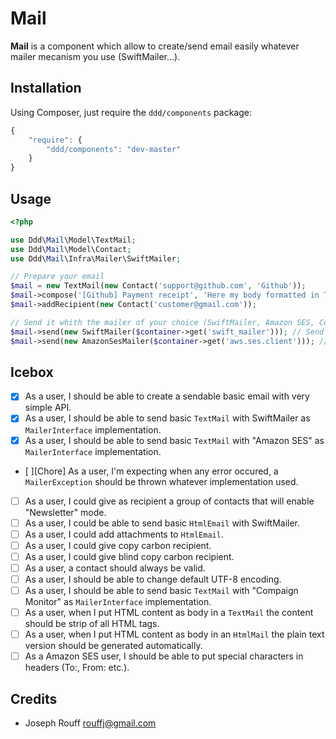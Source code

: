 Mail
====

**Mail** is a component which allow to create/send email easily whatever mailer
mecanism you use (SwiftMailer...).

Installation
------------

Using Composer, just require the `ddd/components` package:

``` javascript
{
    "require": {
        "ddd/components": "dev-master"
    }
}
```

Usage
-----

```php
<?php

use Ddd\Mail\Model\TextMail;
use Ddd\Mail\Model\Contact;
use Ddd\Mail\Infra\Mailer\SwiftMailer;

// Prepare your email
$mail = new TextMail(new Contact('support@github.com', 'Github'));
$mail->compose('[Github] Payment receipt', 'Here my body formatted in Text format');
$mail->addRecipient(new Contact('customer@gmail.com'));

// Send it whith the mailer of your choice (SwiftMailer, Amazon SES, Compain monitor...)
$mail->send(new SwiftMailer($container->get('swift_mailer'))); // Send email with SwiftMailer.
$mail->send(new AmazonSesMailer($container->get('aws.ses.client'))); // Send same email with Amazon SES.
```

Icebox
------

* [x] As a user, I should be able to create a sendable basic email with very simple API.
* [x] As a user, I should be able to send basic `TextMail` with SwiftMailer as `MailerInterface` implementation.
* [x] As a user, I should be able to send basic `TextMail` with "Amazon SES" as `MailerInterface` implementation.
* [ ][Chore] As a user, I'm expecting when any error occured, a `MailerException` should be thrown whatever implementation used.
* [ ] As a user, I could give as recipient a group of contacts that will enable "Newsletter" mode.
* [ ] As a user, I could be able to send basic `HtmlEmail` with SwiftMailer.
* [ ] As a user, I could add attachments to `HtmlEmail`.
* [ ] As a user, I could give copy carbon recipient.
* [ ] As a user, I could give blind copy carbon recipient.
* [ ] As a user, a contact should always be valid.
* [ ] As a user, I should be able to change default UTF-8 encoding.
* [ ] As a user, I should be able to send basic `TextMail` with "Compaign Monitor" as `MailerInterface` implementation.
* [ ] As a user, when I put HTML content as body in a `TextMail` the content should be strip of all HTML tags.
* [ ] As a user, when I put HTML content as body in an `HtmlMail` the plain text version should be generated automatically.
* [ ] As a Amazon SES user, I should be able to put special characters in headers (To:, From: etc.).

Credits
-------

- Joseph Rouff <rouffj@gmail.com>

